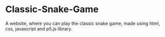 # Classic-Snake-Game
A website, where you can play the classic snake game, made using html, css, javascript and p5.js library.
